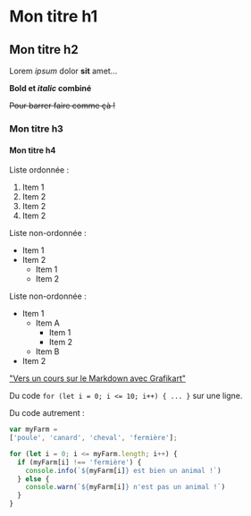 # Mon titre h1

## Mon titre h2

Lorem *ipsum* dolor **sit** amet...

**Bold et _italic_ combiné**

~~Pour barrer faire comme çà !~~

### Mon titre h3

#### Mon titre h4

Liste ordonnée :

1. Item 1
1. Item 2
1. Item 2
1. Item 2

Liste non-ordonnée :

* Item 1
* Item 2
  * Item 1
  * Item 2

Liste non-ordonnée :

* Item 1
  * Item A
    * Item 1
    * Item 2
  * Item B
* Item 2

["Vers un cours sur le Markdown avec Grafikart"](https://youtu.be/6hikjzymd0c)

Du code `for (let i = 0; i <= 10; i++) { ... }`  sur une ligne.

Du code autrement :

```javascript
var myFarm = 
['poule', 'canard', 'cheval', 'fermière'];

for (let i = 0; i <= myFarm.length; i++) {
  if (myFarm[i] !== 'fermière') {
    console.info(`${myFarm[i]} est bien un animal !`)
  } else {
    console.warn(`${myFarm[i]} n'est pas un animal !`)
  }
}
```
